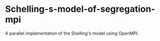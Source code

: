 # Schelling-s-model-of-segregation-mpi
A parallel implementation of the Shelling's model using OpenMPI.
